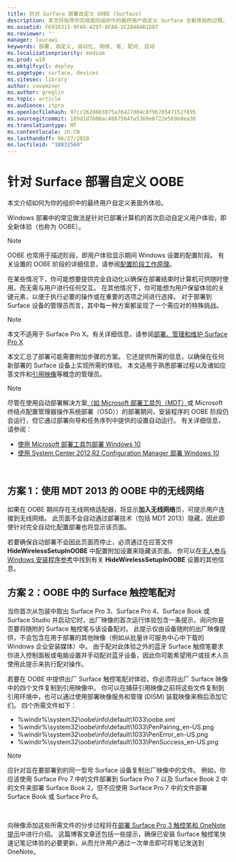 ```yaml
---
title: 针对 Surface 部署自定义 OOBE (Surface)
description: 本文将指导你完成面向组织中的最终用户自定义 Surface 全新体验的过程。
ms.assetid: F6910315-9FA9-4297-8FA8-2C284A4B1D87
ms.reviewer: ''
manager: laurawi
keywords: 部署, 自定义, 自动化, 网络, 笔, 配对, 启动
ms.localizationpriority: medium
ms.prod: w10
ms.mktglfcycl: deploy
ms.pagetype: surface, devices
ms.sitesec: library
author: coveminer
ms.author: greglin
ms.topic: article
ms.audience: itpro
ms.openlocfilehash: 97cc262d803875a76427d04c8f9b70547152f895
ms.sourcegitcommit: 109d1d7608ac4667564fa5369e8722e569b8ea36
ms.translationtype: MT
ms.contentlocale: zh-CN
ms.lasthandoff: 06/27/2020
ms.locfileid: "10831560"
---
```

# 针对 Surface 部署自定义 OOBE

本文介绍如何为你的组织中的最终用户自定义表面外体验。

Windows 部署中的常见做法是针对已部署计算机的首次启动自定义用户体验，即全新体验（也称为 OOBE）。

>[!NOTE]
>OOBE 也常用于描述阶段，即用户体验显示期间 Windows 设置的配置阶段。 有关设置的 OOBE 阶段的详细信息，请参阅[配置阶段工作原理](https://msdn.microsoft.com/library/windows/hardware/dn898581.aspx)。

在某些情况下，你可能想要提供完全自动化以确保在部署结束时计算机可供随时使用，而无需与用户进行任何交互。 在其他情况下，你可能想为用户保留体验的关键元素，以便于执行必要的操作或在重要的选项之间进行选择。 对于部署到 Surface 设备的管理员而言，其中每一种方案都呈现了一个需应对的特殊挑战。

> [!NOTE]
> 本文不适用于 Surface Pro X。有关详细信息，请参阅[部署、管理和维护 Surface Pro X](surface-pro-arm-app-management.md)

本文汇总了部署可能需要附加步骤的方案。 它还提供所需的信息，以确保在任何新部署的 Surface 设备上实现所需的体验。 本文适用于熟悉部署过程以及诸如应答文件和[引用映像](https://technet.microsoft.com/itpro/windows/deploy/create-a-windows-10-reference-image)等概念的管理员。

>[!NOTE]
>尽管在使用自动部署解决方案[（如 Microsoft 部署工具包（MDT）](https://go.microsoft.com/fwlink/p/?LinkId=618117)或 Microsoft 终结点配置管理器操作系统部署（OSD））的部署期间，安装程序的 OOBE 阶段仍会运行，但它通过部署向导和任务序列中提供的设置自动运行。 有关详细信息，请参阅：<br/>
>- [使用 Microsoft 部署工具包部署 Windows 10](https://technet.microsoft.com/itpro/windows/deploy/deploy-windows-10-with-the-microsoft-deployment-toolkit)
>- [使用 System Center 2012 R2 Configuration Manager 部署 Windows 10](https://technet.microsoft.com/itpro/windows/deploy/deploy-windows-10-with-system-center-2012-r2-configuration-manager)

 

##  <a name="scenario-1:-wireless-networking-in-oobe-with-mdt-2013"></a>方案 1：使用 MDT 2013 的 OOBE 中的无线网络


如果在 OOBE 期间存在无线网络适配器，将显示**加入无线网络**页，可提示用户连接到无线网络。 此页面不会自动通过部署技术（包括 MDT 2013）隐藏，因此即使针对完全自动化配置部署也将显示该页面。

若要确保自动部署不会因此页面而停止，必须通过在应答文件 **HideWirelessSetupInOOBE** 中配置附加设置来隐藏该页面。 你可以在[无人参与 Windows 安装程序参考](https://technet.microsoft.com/library/ff716213.aspx)中找到有关 **HideWirelessSetupInOOBE** 设置的其他信息。

##  <a name="scenario-2:-surface-pen-pairing-in-oobe"></a>方案 2：OOBE 中的 Surface 触控笔配对


当你首次从包装中取出 Surface Pro 3、Surface Pro 4、Surface Book 或 Surface Studio 并启动它时，出厂映像的首次运行体验包含一条提示，询问你是否要将随附的 Surface 触控笔与该设备配对。 此提示仅由设备随附的出厂映像提供，不会包含在用于部署的其他映像（例如从批量许可服务中心中下载的 Windows 企业安装媒体）中。 由于配对此体验之外的蓝牙 Surface 触控笔要求你进入控制面板或电脑设置并手动配对蓝牙设备，因此你可能希望用户或技术人员使用此提示来执行配对操作。

若要在 OOBE 中提供出厂 Surface 触控笔配对体验，你必须将出厂 Surface 映像中的四个文件复制到引用映像中。 你可以在捕获引用映像之前将这些文件复制到引用环境中，也可以通过使用部署映像服务和管理 (DISM) 装载映像来稍后添加它们。 四个所需文件如下：

-   %windir%\\system32\\oobe\\info\\default\\1033\\oobe.xml
-   %windir%\\system32\\oobe\\info\\default\\1033\\PenPairing\_en-US.png
-   %windir%\\system32\\oobe\\info\\default\\1033\\PenError\_en-US.png
-   %windir%\\system32\\oobe\\info\\default\\1033\\PenSuccess\_en-US.png

>[!NOTE]
>应针对旨在要部署到的同一型号 Surface 设备复制出厂映像中的文件。 例如，你应该使用 Surface Pro 7 中的文件部署到 Surface Pro 7 以及 Surface Book 2 中的文件来部署 Surface Book 2，但不应使用 Surface Pro 7 中的文件部署 Surface Book 或 Surface Pro 6。

 

向映像添加这些所需文件的分步过程将在[部署 Surface Pro 3 触控笔和 OneNote 提示](https://blogs.technet.microsoft.com/askcore/2014/07/15/deploying-surface-pro-3-pen-and-onenote-tips/)中进行介绍。 这篇博客文章还包括一些提示，确保已安装 Surface 触控笔快速记笔记体验的必要更新，从而允许用户通过一次单击即可将笔记发送到 OneNote。

 

 





